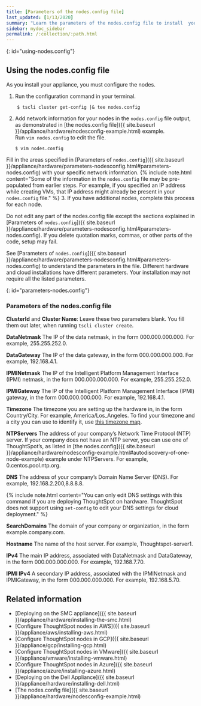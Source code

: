 ```yaml
---
title: [Parameters of the nodes.config file]
last_updated: [1/13/2020]
summary: "Learn the parameters of the nodes.config file to install  your cloud or hardware appliance."
sidebar: mydoc_sidebar
permalink: /:collection/:path.html
---
```


{: id="using-nodes.config"}
## Using the nodes.config file
As you install your appliance, you must configure the nodes.

1. Run the configuration command in your terminal.
```
    $ tscli cluster get-config |& tee nodes.config
```

2. Add network information for your nodes in the `nodes.config` file output, as demonstrated in [the nodes.config file]({{ site.baseurl }}/appliance/hardware/nodesconfig-example.html) example.<br>
Run `vim nodes.config` to edit the file.
    ```
    $ vim nodes.config
    ```
Fill in the areas specified in [Parameters of `nodes.config`]({{ site.baseurl }}/appliance/hardware/parameters-nodesconfig.html#parameters-nodes.config) with your specific network information.
    {% include note.html content="Some of the information in the <code>nodes.config</code> file may be pre-populated from earlier steps. For example, if you specified an IP address while creating VMs, that IP address might already be present in your <code>nodes.config</code> file." %}
3. If you have  additional nodes, complete this process for each node.

Do not edit any part of the nodes.config file except the sections explained in [Parameters of `nodes.config`]({{ site.baseurl }}/appliance/hardware/parameters-nodesconfig.html#parameters-nodes.config). If you delete quotation marks, commas, or other parts of the code, setup may fail.

See [Parameters of `nodes.config`]({{ site.baseurl }}/appliance/hardware/parameters-nodesconfig.html#parameters-nodes.config) to understand the parameters in the file. Different hardware and cloud installations have different parameters. Your installation may not require all the listed parameters.

{: id="parameters-nodes.config"}

### Parameters of the nodes.config file

**ClusterId** and **Cluster Name**: Leave these two parameters blank. You fill them out later, when running `tscli cluster create`.

**DataNetmask**	The IP of the data netmask, in the form 000.000.000.000. For example, 255.255.252.0.

**DataGateway**	The IP of the data gateway, in the form 000.000.000.000. For example, 192.168.4.1.  

**IPMINetmask**	The IP of the Intelligent Platform Management Interface (IPMI) netmask, in the form 000.000.000.000. For example, 255.255.252.0.  

**IPMIGateway**	The IP of the Intelligent Platform Management Interface (IPMI) gateway, in the form 000.000.000.000. For example, 192.168.4.1.   

**Timezone**	The timezone you are setting up the hardware in, in the form Country/City. For example, America/Los_Angeles. To find your timezone and a city you can use to identify it, use [this timezone map](https://www.timeanddate.com/time/map/).

**NTPServers**	The address of your company’s Network Time Protocol (NTP) server. If your company does not have an NTP server, you can use one of ThoughtSpot’s, as listed in [the nodes.config]({{ site.baseurl }}/appliance/hardware/nodesconfig-example.html#autodiscovery-of-one-node-example) example under NTPServers. For example, 0.centos.pool.ntp.org.  

**DNS**	The address of your company’s Domain Name Server (DNS). For example, 192.168.2.200,8.8.8.8.  

{% include note.html content="You can only edit DNS settings with this command if you are deploying ThoughtSpot on hardware. ThoughtSpot does not support using <code>set-config</code> to edit your DNS settings for cloud deployment." %}

**SearchDomains**	The domain of your company or organization, in the form example.company.com.   

**Hostname**	The name of the host server. For example, Thoughtspot-server1.   

**IPv4**	The main IP address, associated with DataNetmask and DataGateway, in the form 000.000.000.000. For example, 192.168.7.70.  

**IPMI IPv4**	A secondary IP address, associated with the IPMINetmask and IPMIGateway, in the form 000.000.000.000. For example, 192.168.5.70.

## Related information
* [Deploying on the SMC appliance]({{ site.baseurl }}/appliance/hardware/installing-the-smc.html)
* [Configure ThoughtSpot nodes in AWS]({{ site.baseurl }}/appliance/aws/installing-aws.html)
* [Configure ThoughtSpot nodes in GCP]({{ site.baseurl }}/appliance/gcp/installing-gcp.html)
* [Configure ThoughtSpot nodes in VMware]({{ site.baseurl }}/appliance/vmware/installing-vmware.html)
* [Configure ThoughtSpot nodes in Azure]({{ site.baseurl }}/appliance/azure/installing-azure.html)
* [Deploying on the Dell Appliance]({{ site.baseurl }}/appliance/hardware/installing-dell.html)
* [The nodes.config file]({{ site.baseurl }}/appliance/hardware/nodesconfig-example.html)
